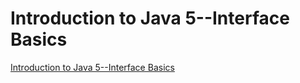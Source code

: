 # Introduction to Java 5--Interface Basics
[Introduction to Java 5--Interface Basics](https://aiwithcloud.com/2022/09/15/introduction_to_java_5__interface_basics/)